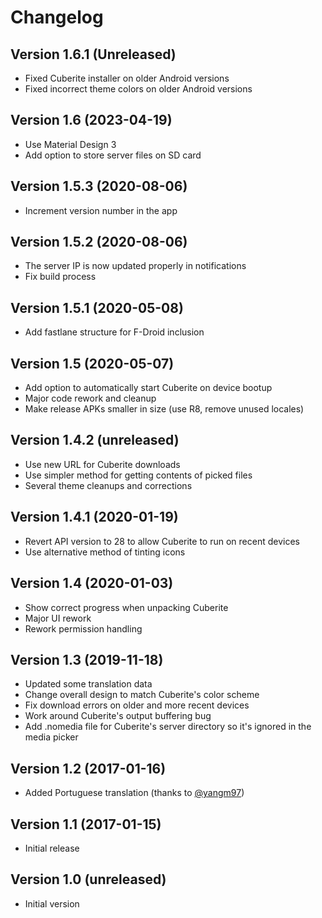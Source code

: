 # Changelog

## Version 1.6.1 (Unreleased)
- Fixed Cuberite installer on older Android versions
- Fixed incorrect theme colors on older Android versions

## Version 1.6 (2023-04-19)
- Use Material Design 3
- Add option to store server files on SD card

## Version 1.5.3 (2020-08-06)
- Increment version number in the app

## Version 1.5.2 (2020-08-06)
- The server IP is now updated properly in notifications
- Fix build process

## Version 1.5.1 (2020-05-08)
- Add fastlane structure for F-Droid inclusion

## Version 1.5 (2020-05-07)
- Add option to automatically start Cuberite on device bootup
- Major code rework and cleanup
- Make release APKs smaller in size (use R8, remove unused locales)

## Version 1.4.2 (unreleased)
- Use new URL for Cuberite downloads
- Use simpler method for getting contents of picked files
- Several theme cleanups and corrections

## Version 1.4.1 (2020-01-19)
- Revert API version to 28 to allow Cuberite to run on recent devices
- Use alternative method of tinting icons

## Version 1.4 (2020-01-03)
- Show correct progress when unpacking Cuberite
- Major UI rework
- Rework permission handling

## Version 1.3 (2019-11-18)
- Updated some translation data
- Change overall design to match Cuberite's color scheme
- Fix download errors on older and more recent devices
- Work around Cuberite's output buffering bug
- Add .nomedia file for Cuberite's server directory so it's ignored in the media picker

## Version 1.2 (2017-01-16)
- Added Portuguese translation (thanks to [@yangm97](https://github.com/yangm97))

## Version 1.1 (2017-01-15)
- Initial release

## Version 1.0 (unreleased)
- Initial version
